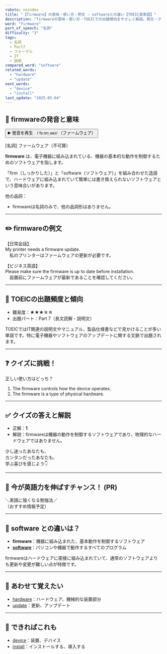 ```yaml
---
robots: noindex
title: "【firmware】の意味・使い方・例文 ― softwareとの違い【TOEIC英単語】"
description: "firmwareの意味・使い方・TOEICでの出題傾向をやさしく解説。例文・クイズ付きでsoftwareとの違いもわかりやすく学べます。"
word: "firmware"
part_of_speech: "名詞"
difficulty: "3"
tags:
  - 名詞
  - Part7
  - フォーマル
  - IT
  - 説明
compared_word: "software"
related_words:
  - "hardware"
  - "update"
next_words:
  - "device"
  - "install"
last_update: "2025-05-04"
---
```


## 🔰 firmwareの発音と意味

<button class="play-audio" onclick="playTTS('firmware')">
  <span class="play-audio-main">
    ▶️ 発音を再生　/ˈfɜːrmˌwɛr/
  </span>
  <span class="play-audio-sub">
    （ファームウェア）
  </span>
</button>

[名詞] ファームウェア（不可算）

**firmware** は、電子機器に組み込まれている、機器の基本的な動作を制御するためのソフトウェアを指します。

「firm（しっかりした）」と「software（ソフトウェア）」を組み合わせた造語で、ハードウェアに組み込まれていて簡単には書き換えられないソフトウェアという意味合いがあります。

他の品詞：  
- firmwareは名詞のみで、他の品詞形はありません。

---

## ✏️ firmwareの例文

【日常会話】  
My printer needs a firmware update.  
　私のプリンターはファームウェアの更新が必要です。

【ビジネス英語】  
Please make sure the firmware is up to date before installation.  
　設置前にファームウェアが最新であることを確認してください。

---

## 🎯 TOEICの出題頻度と傾向

- 難易度：★★★☆☆
- 出題パート：Part 7（長文読解・説明文）

TOEICではIT関連の説明文やマニュアル、製品仕様書などで見かけることが多い単語です。特に電子機器やソフトウェアのアップデートに関する文脈で出題されます。

---

## ❓ クイズに挑戦！

正しい使い方はどっち？

1. The firmware controls how the device operates.  
2. The firmware is a type of physical hardware.

---

## ✅ クイズの答えと解説

- 正解：**1**
- 解説：firmwareは機器の動作を制御するソフトウェアであり、物理的なハードウェアではありません。

少し迷ったあなたも、  
カンタンだったあなたも、  
学ぶ喜びを感じよう👇️

---

## 🚀 今が英語力を伸ばすチャンス！ (PR)

<div class="info-center">
＼実践に強くなる勉強法／<br>  
（おすすめ情報予定）
</div>

---

## 🤔  software との違いは？

- **firmware**：機器に組み込まれた、基本動作を制御するソフトウェア
- **[software](/software)**：パソコンや機器で動作するすべてのプログラム

firmwareはハードウェアに密接に組み込まれていて、通常のソフトウェアよりも更新や変更が難しい点が特徴です。

---

## 🧩 あわせて覚えたい

- [hardware](/hardware)：ハードウェア、機械的な装置部分
- [update](/update)：更新、アップデート

---

## 📖 できればこれも

- [device](/device)：装置、デバイス
- [install](/install)：インストールする、導入する

<!-- cvid: aid32_bid46 -->
